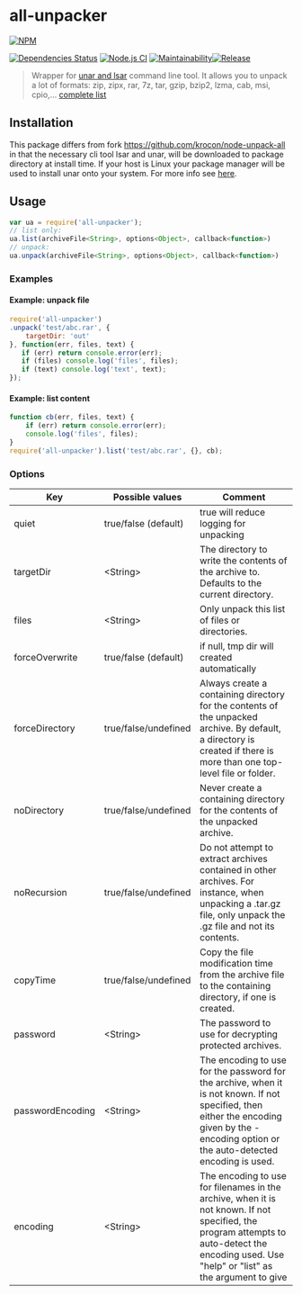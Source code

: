 all-unpacker
=======

[![NPM](https://nodei.co/npm/all-unpacker.png)](https://nodei.co/npm/all-unpacker/)

[![Dependencies Status][david-image]][david-url] [![Node.js CI](https://github.com/techno-express/node-unpack-all/workflows/Node.js%20CI/badge.svg)](https://github.com/techno-express/node-unpack-all/actions) [![Maintainability][codeclimate-image]][codeclimate-url][![Release][npm-image]][npm-url]

> Wrapper for [unar and lsar](http://unarchiver.c3.cx/commandline) command line tool.
It allows you to unpack a lot of formats: zip, zipx, rar, 7z, tar, gzip, bzip2, lzma, cab, msi, cpio,... [complete list](http://unarchiver.c3.cx/formats)

## Installation

This package differs from fork https://github.com/krocon/node-unpack-all in that the necessary cli tool lsar and unar, will be downloaded to package directory at install time. If your host is Linux your package manager will be used to install unar onto your system. For more info see [here](http://unarchiver.c3.cx/commandline).

## Usage

```js
var ua = require('all-unpacker');
// list only:
ua.list(archiveFile<String>, options<Object>, callback<function>)
// unpack:
ua.unpack(archiveFile<String>, options<Object>, callback<function>)
```

### Examples

#### Example: unpack file

```js
require('all-unpacker')
.unpack('test/abc.rar', {
    targetDir: 'out'
}, function(err, files, text) {
   if (err) return console.error(err);
   if (files) console.log('files', files);
   if (text) console.log('text', text);
});
```

#### Example: list content

```js
function cb(err, files, text) {
    if (err) return console.error(err);
    console.log('files', files);
}
require('all-unpacker').list('test/abc.rar', {}, cb);
```

### Options

Key       | Possible values        | Comment
--------- | -----------------------|-------------------------------------------------
quiet     | true/false (default)   | true will reduce logging for unpacking
targetDir | \<String>              | The directory to write the contents of the archive to. Defaults to the current directory.
files     | \<String>              | Only unpack this list of files or directories.
forceOverwrite | true/false (default)  | if null, tmp dir will created automatically
forceDirectory | true/false/undefined  | Always create a containing directory for the contents of the unpacked archive. By default, a directory is created if there is more than one top-level file or folder.
noDirectory | true/false/undefined     | Never create a containing directory for the contents of the unpacked archive.
noRecursion | true/false/undefined     | Do not attempt to extract archives contained in other archives. For instance, when unpacking a .tar.gz file, only unpack the .gz file and not its contents.
copyTime | true/false/undefined        | Copy the file modification time from the archive file to the containing directory, if one is created.
password | \<String>                   | The password to use for decrypting protected archives.
passwordEncoding | \<String>           | The encoding to use for the password for the archive, when it is not known. If not specified, then either the encoding given by the -encoding option or the auto-detected encoding is used.
encoding | \<String>                   | The encoding to use for filenames in the archive, when it is not known. If not specified, the program attempts to auto-detect the encoding used. Use "help" or "list" as the argument to give

[david-url]: https://david-dm.org/techno-express/node-unpack-all
[david-image]: http://img.shields.io/david/techno-express/node-unpack-all.svg
[codeclimate-url]: https://codeclimate.com/github/techno-express/node-unpack-all/maintainability
[codeclimate-image]: https://api.codeclimate.com/v1/badges/0d6a0bc69a8ea29c7de9/maintainability
[npm-url]: https://www.npmjs.org/package/all-unpacker
[npm-image]: http://img.shields.io/npm/v/all-unpacker.svg
